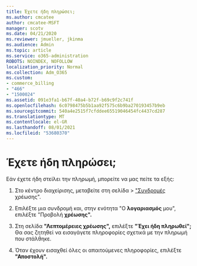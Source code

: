 ```yaml
---
title: Έχετε ήδη πληρώσει;
ms.author: cmcatee
author: cmcatee-MSFT
manager: scotv
ms.date: 04/21/2020
ms.reviewer: jmueller, jkinma
ms.audience: Admin
ms.topic: article
ms.service: o365-administration
ROBOTS: NOINDEX, NOFOLLOW
localization_priority: Normal
ms.collection: Adm_O365
ms.custom:
- commerce_billing
- "466"
- "1500024"
ms.assetid: 091e3fa1-b67f-40a4-b72f-b69c9f2c741f
ms.openlocfilehash: 6c0798475b5b1aa92f575c6b9ba270193457b9eb
ms.sourcegitcommit: 540a4e2515f7cfddee65519046454fc4437cd287
ms.translationtype: MT
ms.contentlocale: el-GR
ms.lasthandoff: 08/01/2021
ms.locfileid: "53680370"
---
```

# <a name="already-paid"></a>Έχετε ήδη πληρώσει;

Εάν έχετε ήδη στείλει την πληρωμή, μπορείτε να μας πείτε τα εξής:
  
1. Στο κέντρο διαχείρισης, μεταβείτε στη σελίδα  \> ["Συνδρομές](https://go.microsoft.com/fwlink/p/?linkid=842054) χρέωσης".

2. Επιλέξτε μια συνδρομή και, στην ενότητα "Ο **λογαριασμός** μου", επιλέξτε "Προβολή **χρέωσης".**

3. Στη σελίδα **"Λεπτομέρειες χρέωσης",** επιλέξτε **"Έχει ήδη πληρωθεί";** Θα σας ζητηθεί να εισαγάγετε πληροφορίες σχετικά με την πληρωμή που στάλθηκε.

4. Όταν έχουν εισαχθεί όλες οι απαιτούμενες πληροφορίες, επιλέξτε **"Αποστολή".**